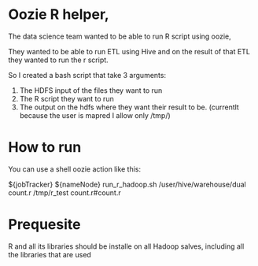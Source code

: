 Oozie R helper,
============================

The data science team wanted to be able to run R script using oozie, 

They wanted to be able to run ETL using Hive and on the result of that ETL they wanted to run the r script.

So I created a bash script that take 3 arguments:
1. The HDFS input of the files they want to run
2. The R script they want to run
3. The output on the hdfs where they want their result to be. (currentlt because the user is mapred I allow only /tmp/)

How to run
==========
You can use a shell oozie action like this:

<shell xmlns="uri:oozie:shell-action:0.1">
            <job-tracker>${jobTracker}</job-tracker>
            <name-node>${nameNode}</name-node>
            <exec>run_r_hadoop.sh</exec>
              <argument>/user/hive/warehouse/dual</argument>
              <argument>count.r</argument>
              <argument>/tmp/r_test</argument>
            <file>count.r#count.r</file>
</shell>


Prequesite
==========
R and all its libraries should be installe on all Hadoop salves, including all the libraries that are used

